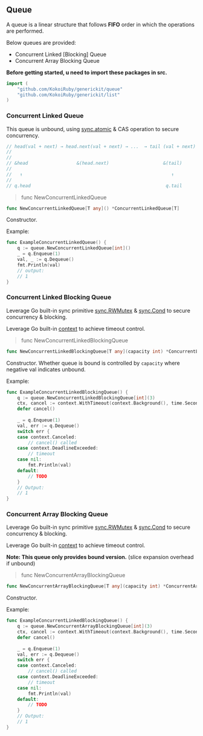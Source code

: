 ## Queue

A queue is a linear structure that follows **FIFO** order in which the operations are performed.

Below queues are provided:

- Concurrent Linked [Blocking] Queue
- Concurrent Array Blocking Queue

**Before getting started, u need to import these packages in src.**

```go
import (
    "github.com/KokoiRuby/generickit/queue"
    "github.com/KokoiRuby/generickit/list"
)
```

### Concurrent Linked Queue

This queue is unbound, using [sync.atomic](https://pkg.go.dev/sync/atomic) & CAS operation to secure concurrency.

```go
// head(val + next) → head.next(val + next) → ...  → tail (val + next)     Node Layer
//
//
// &head                  &(head.next)                    &(tail)          Pointer Layer
//
//   ↑                                                       ↑
//
// q.head                                                  q.tail          ConcurrentLinkedQueue
```

> func NewConcurrentLinkedQueue

```go
func NewConcurrentLinkedQueue[T any]() *ConcurrentLinkedQueue[T]
```

Constructor.

Example:

```go
func ExampleConcurrentLinkedQueue() {
    q := queue.NewConcurrentLinkedQueue[int]()
    _ = q.Enqueue(1)
    val, _ := q.Dequeue()
    fmt.Println(val)
    // output:
    // 1
}
```

### Concurrent Linked Blocking Queue

Leverage Go built-in sync primitive [sync.RWMutex](https://pkg.go.dev/sync#RWMutex) & [sync.Cond](https://pkg.go.dev/sync#Cond) to secure concurrency & blocking.

Leverage Go built-in [context](https://pkg.go.dev/context) to achieve timeout control.

> func NewConcurrentLinkedBlockingQueue

```go
func NewConcurrentLinkedBlockingQueue[T any](capacity int) *ConcurrentLinkedBlockingQueue[T]
```

Constructor. Whether queue is bound is controlled by `capacity` where negative val indicates unbound.

Example:

```go
func ExampleConcurrentLinkedBlockingQueue() {
	q := queue.NewConcurrentLinkedBlockingQueue[int](3)
    ctx, cancel := context.WithTimeout(context.Background(), time.Second)
	defer cancel()
    
	_ = q.Enqueue(1)
	val, err := q.Dequeue()
    switch err {
	case context.Canceled:
        // cancel() called
	case context.DeadlineExceeded:
		// timeout
	case nil:
		fmt.Println(val)
	default:
		// TODO
	}
	// Output:
	// 1
}
```

### Concurrent Array Blocking Queue

Leverage Go built-in sync primitive [sync.RWMutex](https://pkg.go.dev/sync#RWMutex) & [sync.Cond](https://pkg.go.dev/sync#Cond) to secure concurrency & blocking.

Leverage Go built-in [context](https://pkg.go.dev/context) to achieve timeout control.

**Note: This queue only provides bound version.** (slice expansion overhead if unbound)

> func NewConcurrentArrayBlockingQueue

```go
func NewConcurrentArrayBlockingQueue[T any](capacity int) *ConcurrentArrayBlockingQueue[T]
```

Constructor.

Example:

```go
func ExampleConcurrentLinkedBlockingQueue() {
	q := queue.NewConcurrentArrayBlockingQueue[int](3)
    ctx, cancel := context.WithTimeout(context.Background(), time.Second)
	defer cancel()
    
	_ = q.Enqueue(1)
	val, err := q.Dequeue()
    switch err {
	case context.Canceled:
        // cancel() called
	case context.DeadlineExceeded:
		// timeout
	case nil:
		fmt.Println(val)
	default:
		// TODO
	}
	// Output:
	// 1
}
```




